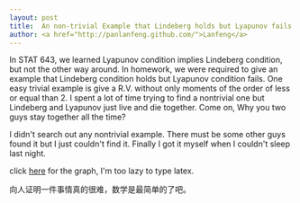```yaml
---
layout: post
title:  An non-trivial Example that Lindeberg holds but Lyapunov fails
author: <a href="http://panlanfeng.github.com/">Lanfeng</a>
---
```



In STAT 643, we learned Lyapunov condition implies Lindeberg condition, but not the other way around. In homework, we were required to give an example that Lindeberg condition holds but Lyapunov condition fails. One easy trivial example is give a R.V. without only moments of the order of less or equal than 2. I spent a lot of time trying to find a nontrivial one but Lindeberg and Lyapunov just live and die together. Come on, Why you two guys stay together all the time?

I didn't search out any nontrivial example. There must be some other guys found it but I just couldn't find it. Finally I got it myself when I couldn't sleep last night. 

click [here](http://i.imgur.com/KUhdoHl.jpg) for the graph, I'm too lazy to type latex.

向人证明一件事情真的很难，数学是最简单的了吧。